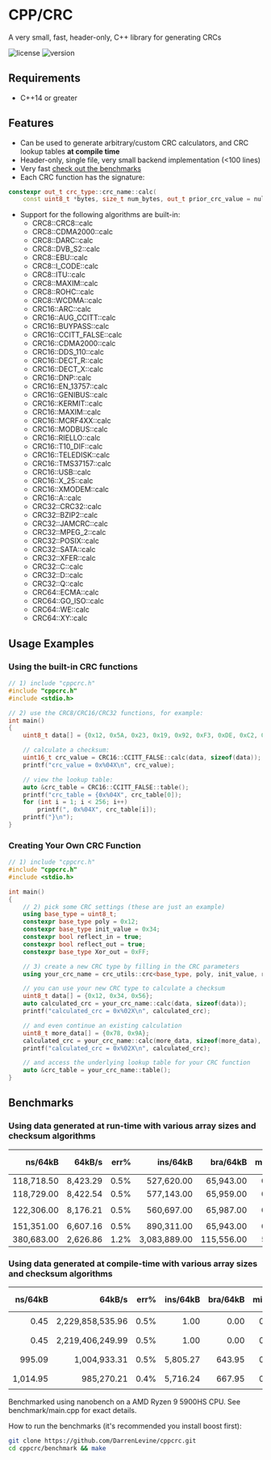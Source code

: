 # CPP/CRC

A very small, fast, header-only, C++ library for generating CRCs

![license](https://img.shields.io/badge/license-MIT-informational) ![version](https://img.shields.io/badge/version-1.3-blue)

## Requirements

* C++14 or greater

## Features

* Can be used to generate arbitrary/custom CRC calculators, and CRC lookup tables **at compile time**
* Header-only, single file, very small backend implementation (<100 lines)
* Very fast [check out the benchmarks](#benchmarks)
* Each CRC function has the signature:

```cpp
constexpr out_t crc_type::crc_name::calc(
    const uint8_t *bytes, size_t num_bytes, out_t prior_crc_value = null_crc)
```

* Support for the following algorithms are built-in:
  * CRC8::CRC8::calc
  * CRC8::CDMA2000::calc
  * CRC8::DARC::calc
  * CRC8::DVB_S2::calc
  * CRC8::EBU::calc
  * CRC8::I_CODE::calc
  * CRC8::ITU::calc
  * CRC8::MAXIM::calc
  * CRC8::ROHC::calc
  * CRC8::WCDMA::calc
  * CRC16::ARC::calc
  * CRC16::AUG_CCITT::calc
  * CRC16::BUYPASS::calc
  * CRC16::CCITT_FALSE::calc
  * CRC16::CDMA2000::calc
  * CRC16::DDS_110::calc
  * CRC16::DECT_R::calc
  * CRC16::DECT_X::calc
  * CRC16::DNP::calc
  * CRC16::EN_13757::calc
  * CRC16::GENIBUS::calc
  * CRC16::KERMIT::calc
  * CRC16::MAXIM::calc
  * CRC16::MCRF4XX::calc
  * CRC16::MODBUS::calc
  * CRC16::RIELLO::calc
  * CRC16::T10_DIF::calc
  * CRC16::TELEDISK::calc
  * CRC16::TMS37157::calc
  * CRC16::USB::calc
  * CRC16::X_25::calc
  * CRC16::XMODEM::calc
  * CRC16::A::calc
  * CRC32::CRC32::calc
  * CRC32::BZIP2::calc
  * CRC32::JAMCRC::calc
  * CRC32::MPEG_2::calc
  * CRC32::POSIX::calc
  * CRC32::SATA::calc
  * CRC32::XFER::calc
  * CRC32::C::calc
  * CRC32::D::calc
  * CRC32::Q::calc
  * CRC64::ECMA::calc
  * CRC64::GO_ISO::calc
  * CRC64::WE::calc
  * CRC64::XY::calc

## Usage Examples

### Using the built-in CRC functions

```cpp
// 1) include "cppcrc.h"
#include "cppcrc.h"
#include <stdio.h>

// 2) use the CRC8/CRC16/CRC32 functions, for example:
int main()
{
    uint8_t data[] = {0x12, 0x5A, 0x23, 0x19, 0x92, 0xF3, 0xDE, 0xC2, 0x5A, 0x1F, 0x91, 0xA3};

    // calculate a checksum:
    uint16_t crc_value = CRC16::CCITT_FALSE::calc(data, sizeof(data));
    printf("crc_value = 0x%04X\n", crc_value);

    // view the lookup table:
    auto &crc_table = CRC16::CCITT_FALSE::table();
    printf("crc_table = {0x%04X", crc_table[0]);
    for (int i = 1; i < 256; i++)
        printf(", 0x%04X", crc_table[i]);
    printf("}\n");
}
```

### Creating Your Own CRC Function

```cpp
// 1) include "cppcrc.h"
#include "cppcrc.h"
#include <stdio.h>

int main()
{
    // 2) pick some CRC settings (these are just an example)
    using base_type = uint8_t;
    constexpr base_type poly = 0x12;
    constexpr base_type init_value = 0x34;
    constexpr bool reflect_in = true;
    constexpr bool reflect_out = true;
    constexpr base_type Xor_out = 0xFF;

    // 3) create a new CRC type by filling in the CRC parameters
    using your_crc_name = crc_utils::crc<base_type, poly, init_value, reflect_in, reflect_out, Xor_out>;

    // you can use your new CRC type to calculate a checksum
    uint8_t data[] = {0x12, 0x34, 0x56};
    auto calculated_crc = your_crc_name::calc(data, sizeof(data));
    printf("calculated_crc = 0x%02X\n", calculated_crc);

    // and even continue an existing calculation
    uint8_t more_data[] = {0x78, 0x9A};
    calculated_crc = your_crc_name::calc(more_data, sizeof(more_data),  calculated_crc);
    printf("calculated_crc = 0x%02X\n", calculated_crc);

    // and access the underlying lookup table for your CRC function
    auto &crc_table = your_crc_name::table();
}
```

## Benchmarks

### Using data generated at **run-time** with various array sizes and checksum algorithms

|             ns/64kB |              64kB/s |    err% |        ins/64kB |       bra/64kB |   miss% |     total | Checkum Calculators
|--------------------:|--------------------:|--------:|----------------:|---------------:|--------:|----------:|:--------------------
|          118,718.50 |            8,423.29 |    0.5% |      527,620.00 |      65,943.00 |    0.0% |      1.20 | `DarrenLevine/cppcrc`
|          118,729.00 |            8,422.54 |    0.5% |      577,143.00 |      65,959.00 |    0.0% |      1.20 | `boostorg/crc`
|          122,306.00 |            8,176.21 |    0.5% |      560,697.00 |      65,987.00 |    0.0% |      1.23 | `d-bahr/CRCpp [w/ static table]`
|          151,351.00 |            6,607.16 |    0.5% |      890,311.00 |      65,943.00 |    0.0% |      1.53 | `pstolarz/CRaC`
|          380,683.00 |            2,626.86 |    1.2% |    3,083,889.00 |     115,556.00 |    5.3% |      3.83 | `d-bahr/CRCpp`

### Using data generated at **compile-time** with various array sizes and checksum algorithms

|             ns/64kB |              64kB/s |    err% |        ins/64kB |       bra/64kB |   miss% |     total | Checkum Calculators
|--------------------:|--------------------:|--------:|----------------:|---------------:|--------:|----------:|:--------------------
|                0.45 |    2,229,858,535.96 |    0.5% |            1.00 |           0.00 |    0.0% |      0.22 | `DarrenLevine/cppcrc [w/ constexpr data]`
|                0.45 |    2,219,406,249.99 |    0.5% |            1.00 |           0.00 |    0.0% |      0.22 | `pstolarz/CRaC [w/ constexpr data]`
|              995.09 |        1,004,933.31 |    0.5% |        5,805.27 |         643.95 |    0.2% |      0.22 | `boostorg/crc [w/ constexpr data]`
|            1,014.95 |          985,270.21 |    0.4% |        5,716.24 |         667.95 |    0.2% |      0.22 | `d-bahr/CRCpp [w/ constexpr data]`

Benchmarked using nanobench on a AMD Ryzen 9 5900HS CPU. See benchmark/main.cpp for exact details.

How to run the benchmarks (it's recommended you install boost first):

```sh
git clone https://github.com/DarrenLevine/cppcrc.git
cd cppcrc/benchmark && make
```
